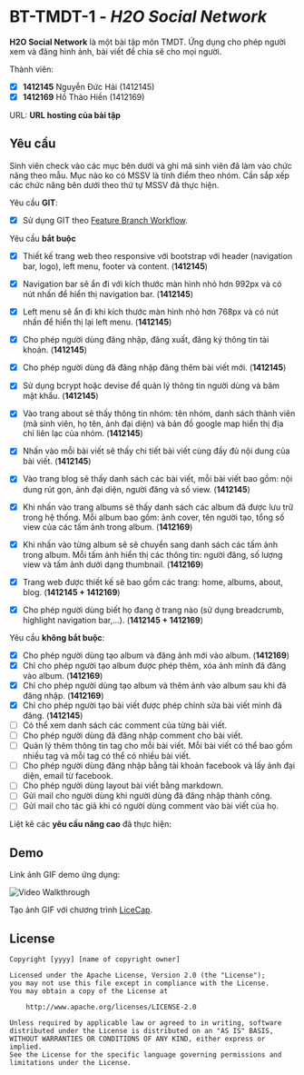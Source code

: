 # BT-TMDT-1 - *H2O Social Network*

**H2O Social Network** là một bài tập môn TMDT. Ứng dụng cho phép người xem và đăng hình ảnh, bài viết để chia sẽ cho mọi người.

Thành viên:
* [X] **1412145** Nguyễn Đức Hải (1412145)
* [X] **1412169** Hồ Thảo Hiền (1412169)

URL: **URL hosting của bài tập**

## Yêu cầu

Sinh viên check vào các mục bên dưới và ghi mã sinh viên đã làm vào chức năng theo mẫu. Mục nào ko có MSSV là tính điểm theo nhóm. Cần sắp xếp các chức năng bên dưới theo thứ tự MSSV đã thực hiện.

Yêu cầu **GIT**:
* [X] Sử dụng GIT theo [Feature Branch Workflow](https://www.atlassian.com/git/tutorials/comparing-workflows#feature-branch-workflow).

Yêu cầu **bắt buộc**
* [X] Thiết kế trang web theo responsive với bootstrap với header (navigation bar, logo), left menu, footer và content. (**1412145**)
* [X] Navigation bar sẽ ẩn đi với kích thước màn hình nhỏ hơn 992px và có nút nhấn để hiển thị navigation bar. (**1412145**)
* [X] Left menu sẽ ẩn đi khi kích thước màn hình nhỏ hơn 768px và có nút nhấn để hiển thị lại left menu. (**1412145**)
* [X] Cho phép người dùng đăng nhập, đăng xuất, đăng ký thông tin tài khoản. (**1412145**)
* [X] Cho phép người dùng đã đăng nhập đăng thêm bài viết mới. (**1412145**)
* [X] Sử dụng bcrypt hoặc devise để quản lý thông tin người dùng và băm mật khẩu. (**1412145**)
* [X] Vào trang about sẽ thấy thông tin nhóm: tên nhóm, danh sách thành viên (mã sinh viên, họ tên, ảnh đại diện) và bản đồ google map hiển thị địa chỉ liên lạc của nhóm. (**1412145**)
* [X] Nhấn vào mỗi bài viết sẽ thấy chi tiết bài viết cùng đầy đủ nội dung của bài viết. (**1412145**)
* [X] Vào trang blog sẽ thấy danh sách các bài viết, mỗi bài viết bao gồm: nội dung rút gọn, ảnh đại diện, người đăng và số view. (**1412145**)
* [X] Khi nhấn vào trang albums sẽ thấy danh sách các album đã được lưu trữ trong hệ thống. Mỗi album bao gồm: ảnh cover, tên người tạo, tổng số view của các tấm ảnh trong album. (**1412169**)
* [X] Khi nhấn vào từng album sẽ sẽ chuyển sang danh sách các tấm ảnh trong album. Mỗi tấm ảnh hiển thị các thông tin: người đăng, số lượng view và tấm ảnh dưới dạng thumbnail. (**1412169**)
* [X] Trang web được thiết kế sẽ bao gồm các trang: home, albums, about, blog. (**1412145 + 1412169**)
* [X] Cho phép người dùng biết họ đang ở trang nào (sử dụng breadcrumb, highlight navigation bar,...). (**1412145 + 1412169**)


Yêu cầu **không bắt buộc**:
* [x] Cho phép người dùng tạo album và đăng ảnh mới vào album. (**1412169**)
* [x] Chỉ cho phép người tạo album được phép thêm, xóa ảnh mình đã đăng vào album. (**1412169**)
* [X] Chỉ cho phép người dùng tạo album và thêm ảnh vào album sau khi đã đăng nhập. (**1412169**)
* [x] Chỉ cho phép người tạo bài viết được phép chỉnh sửa bài viết mình đã đăng. (**1412145**)
* [ ] Có thể xem danh sách các comment của từng bài viết.
* [ ] Cho phép người dùng đã đăng nhập comment cho bài viết.
* [ ] Quản lý thêm thông tin tag cho mỗi bài viết. Mỗi bài viết có thể bao gồm nhiều tag và mỗi tag có thể có nhiều bài viết. 
* [ ] Cho phép người dùng đăng nhập bằng tài khoản facebook và lấy ảnh đại diện, email từ facebook.
* [ ] Cho phép người dùng layout bài viết bằng markdown.
* [ ] Gửi mail cho người dùng khi người dùng đã đăng nhập thành công.
* [ ] Gửi mail cho tác giả khi có người dùng comment vào bài viết của họ.

Liệt kê các **yêu cầu nâng cao** đã thực hiện:


## Demo

Link ảnh GIF demo ứng dụng:

![Video Walkthrough](demo.gif)

Tạo ảnh GIF với chương trình [LiceCap](http://www.cockos.com/licecap/).


## License

    Copyright [yyyy] [name of copyright owner]

    Licensed under the Apache License, Version 2.0 (the "License");
    you may not use this file except in compliance with the License.
    You may obtain a copy of the License at

        http://www.apache.org/licenses/LICENSE-2.0

    Unless required by applicable law or agreed to in writing, software
    distributed under the License is distributed on an "AS IS" BASIS,
    WITHOUT WARRANTIES OR CONDITIONS OF ANY KIND, either express or implied.
    See the License for the specific language governing permissions and
    limitations under the License.

